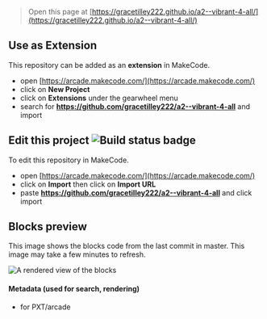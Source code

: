  


> Open this page at [https://gracetilley222.github.io/a2--vibrant-4-all/](https://gracetilley222.github.io/a2--vibrant-4-all/)

## Use as Extension

This repository can be added as an **extension** in MakeCode.

* open [https://arcade.makecode.com/](https://arcade.makecode.com/)
* click on **New Project**
* click on **Extensions** under the gearwheel menu
* search for **https://github.com/gracetilley222/a2--vibrant-4-all** and import

## Edit this project ![Build status badge](https://github.com/gracetilley222/a2--vibrant-4-all/workflows/MakeCode/badge.svg)

To edit this repository in MakeCode.

* open [https://arcade.makecode.com/](https://arcade.makecode.com/)
* click on **Import** then click on **Import URL**
* paste **https://github.com/gracetilley222/a2--vibrant-4-all** and click import

## Blocks preview

This image shows the blocks code from the last commit in master.
This image may take a few minutes to refresh.

![A rendered view of the blocks](https://github.com/gracetilley222/a2--vibrant-4-all/raw/master/.github/makecode/blocks.png)

#### Metadata (used for search, rendering)

* for PXT/arcade
<script src="https://makecode.com/gh-pages-embed.js"></script><script>makeCodeRender("{{ site.makecode.home_url }}", "{{ site.github.owner_name }}/{{ site.github.repository_name }}");</script>
